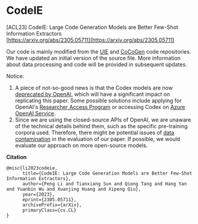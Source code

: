 # CodeIE
[ACL23] CodeIE: Large Code Generation Models are Better Few-Shot Information Extractors     
[https://arxiv.org/abs/2305.05711](https://arxiv.org/abs/2305.05711)

Our code is mainly modified from the [UIE](https://github.com/universal-ie/UIE) and [CoCoGen](https://github.com/reasoning-machines/CoCoGen) code repositories. 
We have updated an initial version of the source file. More information about data processing and code will be provided in subsequent updates.


Notice: 
1. A piece of not-so-good news is that the Codex models are now [deprecated by OpenAI](https://platform.openai.com/docs/guides/code), which will have a significant impact on replicating this paper. Some possible solutions include applying for OpenAI's [Researcher Access Program](https://openai.com/form/researcher-access-program) or accessing Codex on [Azure OpenAI Service](https://learn.microsoft.com/en-us/azure/cognitive-services/openai/how-to/work-with-code).
2. Since we are using the closed-source APIs of OpenAI, we are unaware of the technical details behind them, such as the specific pre-training corpora used. Therefore, there might be potential issues of [data contamination](https://hitz-zentroa.github.io/lm-contamination/blog/) in the evaluation of our paper. If possible, we would evaluate our approach on more open-source models.


**Citation**
```
@misc{li2023codeie,
      title={CodeIE: Large Code Generation Models are Better Few-Shot Information Extractors}, 
      author={Peng Li and Tianxiang Sun and Qiong Tang and Hang Yan and Yuanbin Wu and Xuanjing Huang and Xipeng Qiu},
      year={2023},
      eprint={2305.05711},
      archivePrefix={arXiv},
      primaryClass={cs.CL}
}
```
